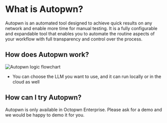 # What is Autopwn?
Autopwn is an automated tool designed to achieve quick results on any network and enable more time for manual testing. It is a fully configurable and expandable tool that enables you to automate the routine aspects of your workflow with full transparency and control over the process.

## How does Autopwn work?

![Autopwn logic flowchart](/images/octopwn_autopwn_print.drawio.png "Autopwn flowchart")

* You can choose the LLM you want to use, and it can run locally or in the cloud as well

## How can I try Autopwn?
Autopwn is only available in Octopwn Enterprise. Please ask for a demo and we would be happy to demo it for you.
